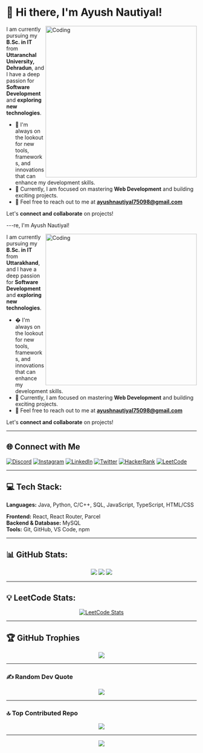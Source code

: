 # 👋 Hi there, I'm Ayush Nautiyal!

<img align="right" alt="Coding" width="400" src="https://user-images.githubusercontent.com/74038190/229223263-cf2e4b07-2615-4f87-9c38-e37600f8381a.gif">

I am currently pursuing my **B.Sc. in IT** from **Uttaranchal University, Dehradun**, and I have a deep passion for **Software Development** and **exploring new technologies**.

- 🔭 I'm always on the lookout for new tools, frameworks, and innovations that can enhance my development skills.
- 🌱 Currently, I am focused on mastering **Web Development** and building exciting projects.
- 💬 Feel free to reach out to me at **ayushnautiyal75098@gmail.com**

Let's **connect and collaborate** on projects!

---re, I'm Ayush Nautiyal!

<img align="right" alt="Coding" width="400" src="https://user-images.githubusercontent.com/74038190/229223263-cf2e4b07-2615-4f87-9c38-e37600f8381a.gif">

I am currently pursuing my **B.Sc. in IT** from **Uttarakhand**, and I have a deep passion for **Software Development** and **exploring new technologies**.

- � I'm always on the lookout for new tools, frameworks, and innovations that can enhance my development skills.
- 🌱 Currently, I am focused on mastering **Web Development** and building exciting projects.
- 💬 Feel free to reach out to me at **ayushnautiyal75098@gmail.com**

Let's **connect and collaborate** on projects!

---

## 🌐 Connect with Me

[![Discord](https://img.shields.io/badge/Discord-5865F2?style=for-the-badge&logo=discord&logoColor=white)](https://discord.com/users/yourusername)
[![Instagram](https://img.shields.io/badge/Instagram-E4405F?style=for-the-badge&logo=instagram&logoColor=white)](https://instagram.com/ayushnautiyal)
[![LinkedIn](https://img.shields.io/badge/LinkedIn-0077B5?style=for-the-badge&logo=linkedin&logoColor=white)](https://linkedin.com/in/ayushnautiyal)
[![Twitter](https://img.shields.io/badge/Twitter-1DA1F2?style=for-the-badge&logo=twitter&logoColor=white)](https://twitter.com/ayushnautiyal)
[![HackerRank](https://img.shields.io/badge/HackerRank-00EA64?style=for-the-badge&logo=hackerrank&logoColor=white)](https://hackerrank.com/ayushnautiyal)
[![LeetCode](https://img.shields.io/badge/LeetCode-FFA116?style=for-the-badge&logo=leetcode&logoColor=white)](https://leetcode.com/ayushnautiyal16)

---

## 💻 Tech Stack:

**Languages:** Java, Python, C/C++, SQL, JavaScript, TypeScript, HTML/CSS

**Frontend:** React, React Router, Parcel  
**Backend & Database:** MySQL  
**Tools:** Git, GitHub, VS Code, npm

---

## 📊 GitHub Stats:

<div align="center">
  
![](https://github-readme-stats.vercel.app/api?username=ayushnautiyal-16&theme=dark&hide_border=false&include_all_commits=true&count_private=true)
![](https://github-readme-streak-stats.herokuapp.com/?user=ayushnautiyal-16&theme=dark&hide_border=false)
![](https://github-readme-stats.vercel.app/api/top-langs/?username=ayushnautiyal-16&theme=dark&hide_border=false&include_all_commits=true&count_private=true&layout=compact)

</div>

---

## 💡 LeetCode Stats:

<div align="center">

[![LeetCode Stats](https://leetcard.jacoblin.cool/ayushnautiyal16?theme=dark&font=Ubuntu&ext=heatmap)](https://leetcode.com/ayushnautiyal16)

</div>

---

## 🏆 GitHub Trophies

<div align="center">
  
![](https://github-profile-trophy.vercel.app/?username=ayushnautiyal-16&theme=radical&no-frame=false&no-bg=false&margin-w=4)

</div>

---

### ✍️ Random Dev Quote

<div align="center">
  
![](https://quotes-github-readme.vercel.app/api?type=horizontal&theme=radical)

</div>

---

### 🔝 Top Contributed Repo

<div align="center">
  
![](https://github-contributor-stats.vercel.app/api?username=ayushnautiyal-16&limit=5&theme=dark&combine_all_yearly_contributions=true)

</div>

---

<div align="center">

[![](https://visitcount.itsvg.in/api?id=ayushnautiyal-16&icon=0&color=0)](https://visitcount.itsvg.in)

</div>
